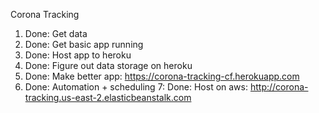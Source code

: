 Corona Tracking

1. Done: Get data
2. Done: Get basic app running
3. Done: Host app to heroku
4. Done: Figure out data storage on heroku
5. Done: Make better app: https://corona-tracking-cf.herokuapp.com
6. Done: Automation + scheduling
7: Done: Host on aws: http://corona-tracking.us-east-2.elasticbeanstalk.com
